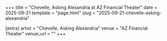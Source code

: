 +++
title = "Chevelle, Asking Alexandria at AZ Financial Theater"
date = 2025-09-21
template = "page.html"
slug = "2025-09-21-chevelle-asking-alexandria"

[extra]
artist = "Chevelle, Asking Alexandria"
venue = "AZ Financial Theater"
venue_url = ""
+++
